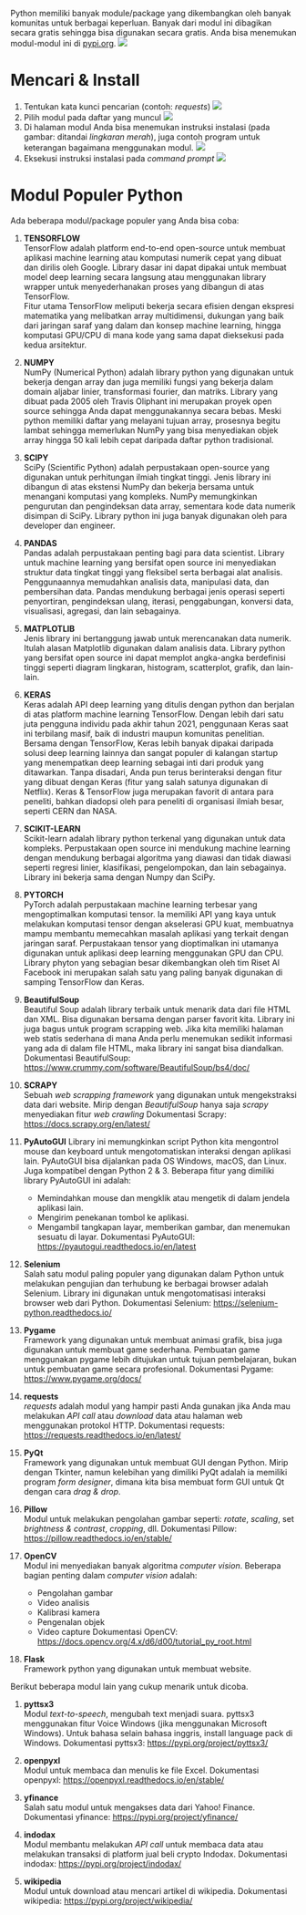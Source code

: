 Python memiliki banyak module/package yang dikembangkan oleh banyak komunitas untuk berbagai keperluan. Banyak dari modul ini dibagikan secara gratis sehingga bisa digunakan secara gratis. Anda bisa menemukan modul-modul ini di [pypi.org](https://pypi.org).
![](../images/pypi.png)

# Mencari & Install
1. Tentukan kata kunci pencarian (contoh: _requests_)
   ![](../images/pypi-requests.png)
2. Pilih modul pada daftar yang muncul
   ![](../images/pypi-requests-list.png)
3. Di halaman modul Anda bisa menemukan instruksi instalasi (pada gambar: ditandai _lingkaran merah_), juga contoh program untuk keterangan bagaimana menggunakan modul.
   ![](../images/pypi-requests-install.png)
4. Eksekusi instruksi instalasi pada _command prompt_
   ![](../images/pypi-requests-cmd.png)
   

# Modul Populer Python
Ada beberapa modul/package populer yang Anda bisa coba:
1. **TENSORFLOW**\
   TensorFlow adalah platform end-to-end open-source untuk membuat aplikasi machine learning atau komputasi numerik cepat yang dibuat dan dirilis oleh Google. Library dasar ini dapat dipakai untuk membuat model deep learning secara langsung atau menggunakan library wrapper untuk menyederhanakan proses yang dibangun di atas TensorFlow.   
   Fitur utama TensorFlow meliputi bekerja secara efisien dengan ekspresi matematika yang melibatkan array multidimensi, dukungan yang baik dari jaringan saraf yang dalam dan konsep machine learning, hingga komputasi GPU/CPU di mana kode yang sama dapat dieksekusi pada kedua arsitektur.

2. **NUMPY**\
   NumPy (Numerical Python) adalah library python yang digunakan untuk bekerja dengan array dan juga memiliki fungsi yang bekerja dalam domain aljabar linier, transformasi fourier, dan matriks. Library yang dibuat pada 2005 oleh Travis Oliphant ini merupakan proyek open source sehingga Anda dapat menggunakannya secara bebas. Meski python memiliki daftar yang melayani tujuan array, prosesnya begitu lambat sehingga memerlukan NumPy yang bisa menyediakan objek array hingga 50 kali lebih cepat daripada daftar python tradisional.

3. **SCIPY**\
   SciPy (Scientific Python) adalah perpustakaan open-source yang digunakan untuk perhitungan ilmiah tingkat tinggi. Jenis library ini dibangun di atas ekstensi NumPy dan bekerja bersama untuk menangani komputasi yang kompleks. NumPy memungkinkan pengurutan dan pengindeksan data array, sementara kode data numerik disimpan di SciPy. Library python ini juga banyak digunakan oleh para developer dan engineer.

4. **PANDAS**\
   Pandas adalah perpustakaan penting bagi para data scientist. Library untuk machine learning yang bersifat open source ini menyediakan struktur data tingkat tinggi yang fleksibel serta berbagai alat analisis. Penggunaannya memudahkan analisis data, manipulasi data, dan pembersihan data. Pandas mendukung berbagai jenis operasi seperti penyortiran, pengindeksan ulang, iterasi, penggabungan, konversi data, visualisasi, agregasi, dan lain sebagainya.

5. **MATPLOTLIB**\
   Jenis library ini bertanggung jawab untuk merencanakan data numerik. Itulah alasan Matplotlib digunakan dalam analisis data. Library python yang bersifat open source ini dapat memplot angka-angka berdefinisi tinggi seperti diagram lingkaran, histogram, scatterplot, grafik, dan lain-lain.

6. **KERAS**\
   Keras adalah API deep learning yang ditulis dengan python dan berjalan di atas platform machine learning TensorFlow. Dengan lebih dari satu juta pengguna individu pada akhir tahun 2021, penggunaan Keras saat ini terbilang masif, baik di industri maupun komunitas penelitian. Bersama dengan TensorFlow, Keras lebih banyak dipakai daripada solusi deep learning lainnya dan sangat populer di kalangan startup yang menempatkan deep learning sebagai inti dari produk yang ditawarkan.
   Tanpa disadari, Anda pun terus berinteraksi dengan fitur yang dibuat dengan Keras (fitur yang salah satunya digunakan di Netflix). Keras & TensorFlow juga merupakan favorit di antara para peneliti, bahkan diadopsi oleh para peneliti di organisasi ilmiah besar, seperti CERN dan NASA.

7. **SCIKIT-LEARN**\
   Scikit-learn adalah library python terkenal yang digunakan untuk data kompleks. Perpustakaan open source ini mendukung machine learning dengan mendukung berbagai algoritma yang diawasi dan tidak diawasi seperti regresi linier, klasifikasi, pengelompokan, dan lain sebagainya. Library ini bekerja sama dengan Numpy dan SciPy.

8. **PYTORCH**\
   PyTorch adalah perpustakaan machine learning terbesar yang mengoptimalkan komputasi tensor. Ia memiliki API yang kaya untuk melakukan komputasi tensor dengan akselerasi GPU kuat, membuatnya mampu membantu memecahkan masalah aplikasi yang terkait dengan jaringan saraf.
   Perpustakaan tensor yang dioptimalkan ini utamanya digunakan untuk aplikasi deep learning menggunakan GPU dan CPU. Library phyton yang sebagian besar dikembangkan oleh tim Riset AI Facebook ini merupakan salah satu yang paling banyak digunakan di samping TensorFlow dan Keras.

9. **BeautifulSoup**\
    Beautiful Soup adalah library terbaik untuk menarik data dari file HTML dan XML. Bisa digunakan bersama dengan parser favorit kita. 
    Library ini juga bagus untuk program scrapping web. Jika kita memiliki halaman web statis sederhana di mana Anda perlu menemukan sedikit informasi yang ada di dalam file HTML, maka library ini sangat bisa diandalkan. 
    Dokumentasi BeautifulSoup: https://www.crummy.com/software/BeautifulSoup/bs4/doc/

10. **SCRAPY**\
    Sebuah _web scrapping framework_ yang digunakan untuk mengekstraksi data dari website. Mirip dengan _BeautifulSoup_ hanya saja _scrapy_ menyediakan fitur _web crawling_
    Dokumentasi Scrapy: https://docs.scrapy.org/en/latest/

11. **PyAutoGUI**
    Library ini memungkinkan script Python kita mengontrol mouse dan keyboard untuk mengotomatiskan interaksi dengan aplikasi lain.
    PyAutoGUI bisa dijalankan pada OS Windows, macOS, dan Linux. Juga kompatibel dengan Python 2 & 3.
    Beberapa fitur yang dimiliki library PyAutoGUI ini adalah:
    - Memindahkan mouse dan mengklik atau mengetik di dalam jendela aplikasi lain.
    - Mengirim penekanan tombol ke aplikasi.
    - Mengambil  tangkapan layar, memberikan gambar, dan menemukan sesuatu di layar. 
    Dokumentasi PyAutoGUI: https://pyautogui.readthedocs.io/en/latest

12. **Selenium**\
    Salah satu modul paling populer yang digunakan dalam Python untuk melakukan pengujian dan terhubung ke berbagai browser adalah Selenium.
    Library ini digunakan untuk mengotomatisasi interaksi browser web dari Python.
    Dokumentasi Selenium: https://selenium-python.readthedocs.io/

13. **Pygame**\
    Framework yang digunakan untuk membuat animasi grafik, bisa juga digunakan untuk membuat game sederhana. Pembuatan game menggunakan pygame lebih ditujukan untuk tujuan pembelajaran, bukan untuk pembuatan game secara profesional.
    Dokumentasi Pygame: https://www.pygame.org/docs/

14. **requests**\
    _requests_ adalah modul yang hampir pasti Anda gunakan jika Anda mau melakukan _API call_ atau _download_ data atau halaman web menggunakan protokol HTTP.
    Dokumentasi requests: https://requests.readthedocs.io/en/latest/

15. **PyQt**\
    Framework yang digunakan untuk membuat GUI dengan Python. Mirip dengan Tkinter, namun kelebihan yang dimiliki PyQt adalah ia memiliki program _form designer_, dimana kita bisa membuat form GUI untuk Qt dengan cara _drag & drop_.

16. **Pillow**\
    Modul untuk melakukan pengolahan gambar seperti: _rotate_, _scaling_, set _brightness & contrast_, _cropping_, dll.
    Dokumentasi Pillow: https://pillow.readthedocs.io/en/stable/

17. **OpenCV**\
    Modul ini menyediakan banyak algoritma _computer vision_. Beberapa bagian penting dalam _computer vision_ adalah:
    - Pengolahan gambar
    - Video analisis
    - Kalibrasi kamera
    - Pengenalan objek
    - Video capture
    Dokumentasi OpenCV: https://docs.opencv.org/4.x/d6/d00/tutorial_py_root.html

18. **Flask**\
    Framework python yang digunakan untuk membuat website.    

Berikut beberapa modul lain yang cukup menarik untuk dicoba.
1. **pyttsx3**\
   Modul _text-to-speech_, mengubah text menjadi suara. pyttsx3 menggunakan fitur Voice Windows (jika menggunakan Microsoft Windows). Untuk bahasa selain bahasa inggris, install language pack di Windows.
   Dokumentasi pyttsx3: https://pypi.org/project/pyttsx3/

2. **openpyxl**\
   Modul untuk membaca dan menulis ke file Excel.
   Dokumentasi openpyxl: https://openpyxl.readthedocs.io/en/stable/

3. **yfinance**\
   Salah satu modul untuk mengakses data dari Yahoo! Finance.
   Dokumentasi yfinance: https://pypi.org/project/yfinance/

4. **indodax**\
   Modul membantu melakukan _API call_ untuk membaca data atau melakukan transaksi di platform jual beli crypto Indodax.
   Dokumentasi indodax: https://pypi.org/project/indodax/

5. **wikipedia**\
   Modul untuk download atau mencari artikel di wikipedia.
   Dokumentasi wikipedia: https://pypi.org/project/wikipedia/
